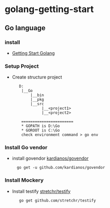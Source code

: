# golang-getting-start

## Go language 

### install 
   * [Getting Start Golang](https://golang.org/doc/install?download=go1.12.5.windows-amd64.msi)
            
### Setup Project
   * Create structure project
            
            D:
             |__Go
                 |__bin
                 |__pkg
                 |__src
                      |__<project1>
                      |__<project2>
                  
             =======================
             * GOPATH is D:\Go
             * GOROOT is C:\Go
             check environment command > go env 
             
### Install Go vendor
   * install govendor [kardianos/govendor](https://github.com/kardianos/govendor)
           
           go get -u github.com/kardianos/govendor
           
### Install Mockery
   * Install testify [stretchr/testify](https://github.com/stretchr/testify)
            
            go get github.com/stretchr/testify

    
